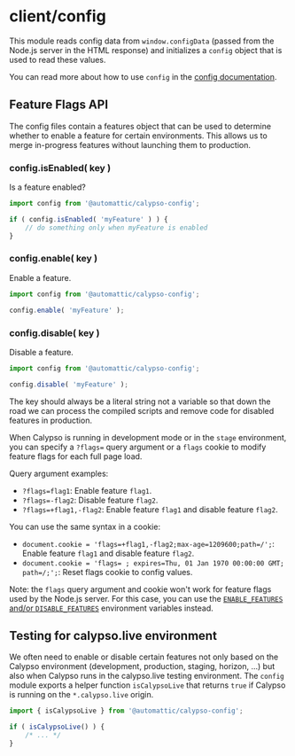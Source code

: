 # client/config

This module reads config data from `window.configData` (passed from the Node.js
server in the HTML response) and initializes a `config` object that is
used to read these values.

You can read more about how to use `config` in the
[config documentation](../../config).

## Feature Flags API

The config files contain a features object that can be used to determine
whether to enable a feature for certain environments. This allows us to merge
in-progress features without launching them to production.

### config.isEnabled( key )

Is a feature enabled?

```js
import config from '@automattic/calypso-config';

if ( config.isEnabled( 'myFeature' ) ) {
	// do something only when myFeature is enabled
}
```

### config.enable( key )

Enable a feature.

```js
import config from '@automattic/calypso-config';

config.enable( 'myFeature' );
```

### config.disable( key )

Disable a feature.

```js
import config from '@automattic/calypso-config';

config.disable( 'myFeature' );
```

The key should always be a literal string not a variable so that down the road
we can process the compiled scripts and remove code for disabled features in
production.

When Calypso is running in development mode or in the `stage` environment, you
can specify a `?flags=` query argument or a `flags` cookie to modify feature
flags for each full page load.

Query argument examples:

- `?flags=flag1`: Enable feature `flag1`.
- `?flags=-flag2`: Disable feature `flag2`.
- `?flags=+flag1,-flag2`: Enable feature `flag1` and disable feature `flag2`.

You can use the same syntax in a cookie:

- `document.cookie = 'flags=+flag1,-flag2;max-age=1209600;path=/';`: Enable feature `flag1` and disable feature `flag2`.
- `document.cookie = 'flags= ; expires=Thu, 01 Jan 1970 00:00:00 GMT; path=/;';`: Reset flags cookie to config values.

Note: the `flags` query argument and cookie won't work for feature flags used by the Node.js
server. For this case, you can use the
[`ENABLE_FEATURES` and/or `DISABLE_FEATURES`](../../config/README.md#feature-flags)
environment variables instead.

## Testing for calypso.live environment

We often need to enable or disable certain features not only based on the Calypso environment
(development, production, staging, horizon, ...) but also when Calypso runs in the calypso.live
testing environment. The `config` module exports a helper function `isCalypsoLive` that returns
`true` if Calypso is running on the `*.calypso.live` origin.

```js
import { isCalypsoLive } from '@automattic/calypso-config';

if ( isCalypsoLive() ) {
	/* ... */
}
```
